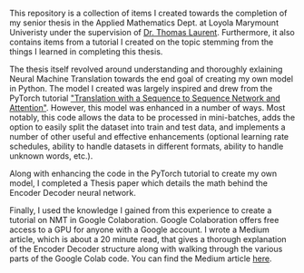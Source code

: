 This repository is a collection of items I created towards the completion of my senior thesis in the Applied Mathematics Dept. at Loyola Marymount Univeristy under the supervision of [Dr. Thomas Laurent](http://thomaslaurent.lmu.build/homepage.html). Furthermore, it also contains items from a tutorial I created on the topic stemming from the things I learned in completing this thesis.

The thesis itself revolved around understanding and thoroughly exlaining Neural Machine Translation towards the end goal of creating my own model in Python. The model I created was largely inspired and drew from the PyTorch tutorial ["Translation with a Sequence to Sequence Network and Attention"](https://pytorch.org/tutorials/intermediate/seq2seq_translation_tutorial.html "PyTorch Tutorial"). However, this model was enhanced in a number of ways. Most notably, this code allows the data to be processed in mini-batches, adds the option to easily split the dataset into train and test data, and implements a number of other useful and effective enhancements (optional learning rate schedules, ability to handle datasets in different formats, ability to handle unknown words, etc.).

Along with enhancing the code in the PyTorch tutorial to create my own model, I completed a Thesis paper which details the math behind the Encoder Decoder neural network.

Finally, I used the knowledge I gained from this experience to create a tutorial on NMT in Google Colaboration. Google Colaboration offers free access to a GPU for anyone with a Google account. I wrote a Medium article, which is about a 20 minute read, that gives a thorough explanation of the Encoder Decoder structure along with walking through the various parts of the Google Colab code. You can find the Medium article [here](https://medium.com/@lannersq/neural-machine-translation-15ecf6b0b "Neural Machine Translation").
